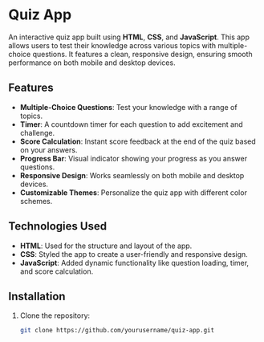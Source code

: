 # Quiz App

An interactive quiz app built using **HTML**, **CSS**, and **JavaScript**. This app allows users to test their knowledge across various topics with multiple-choice questions. It features a clean, responsive design, ensuring smooth performance on both mobile and desktop devices.

## Features

- **Multiple-Choice Questions**: Test your knowledge with a range of topics.
- **Timer**: A countdown timer for each question to add excitement and challenge.
- **Score Calculation**: Instant score feedback at the end of the quiz based on your answers.
- **Progress Bar**: Visual indicator showing your progress as you answer questions.
- **Responsive Design**: Works seamlessly on both mobile and desktop devices.
- **Customizable Themes**: Personalize the quiz app with different color schemes.

## Technologies Used

- **HTML**: Used for the structure and layout of the app.
- **CSS**: Styled the app to create a user-friendly and responsive design.
- **JavaScript**: Added dynamic functionality like question loading, timer, and score calculation.

## Installation

1. Clone the repository:
   ```bash
   git clone https://github.com/yourusername/quiz-app.git
